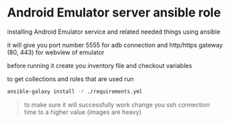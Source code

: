 # Android Emulator server ansible role
installing Android Emulator service and related needed things using ansible

it will give you port number 5555 for adb connection
and http/https gateway (80, 443) for webview of emulator

before running it create you inventory file
and checkout variables

to get collections and roles that are used run

```bash
ansible-galaxy install -r ./requirements.yml
```

> to make sure it will successfully work change you ssh connection time to a higher value (images are heavy)